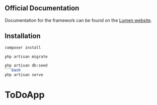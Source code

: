 ## Official Documentation

Documentation for the framework can be found on the [Lumen website](https://lumen.laravel.com/docs).

## Installation
```bash
composer install
```
```bash
php artisan migrate
```
```bash
php artisan db:seed
```bash
php artisan serve
```
# ToDoApp

